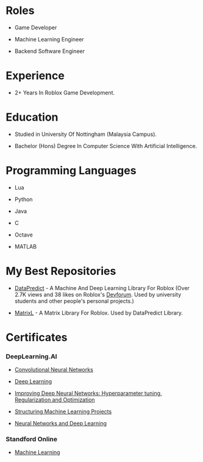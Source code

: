 # Roles

* Game Developer
  
* Machine Learning Engineer

* Backend Software Engineer

# Experience

* 2+ Years In Roblox Game Development.

# Education

* Studied in University Of Nottingham (Malaysia Campus).

* Bachelor (Hons) Degree In Computer Science With Artificial Intelligence.

# Programming Languages

* Lua

* Python

* Java

* C

* Octave

* MATLAB

# My Best Repositories

* [DataPredict](https://github.com/AqwamCreates/DataPredict) - A Machine And Deep Learning Library For Roblox (Over 2.7K views and 38 likes on Roblox's [Devforum](https://devforum.roblox.com/t/beta12-models-datapredict-or-mdll-machine-and-deep-learning-library-includes-optimizers-retrainable-models-and-more/2196446?u=myoriginsworkshop). Used by university students and other people's personal projects.)

* [MatrixL](https://github.com/AqwamCreates/MatrixL) - A Matrix Library For Roblox. Used by DataPredict Library.
# Certificates

### DeepLearning.AI

* [Convolutional Neural Networks](coursera.org/verify/ZZS8TFAGGNW9)

* [Deep Learning](coursera.org/verify/specialization/3SJFZM7ZPDZS)

* [Improving Deep Neural Networks: Hyperparameter tuning, Regularization and Optimization](coursera.org/verify/8RFGAXVK2THQ) 

* [Structuring Machine Learning Projects](coursera.org/verify/4UHVY7NJW59F)

* [Neural Networks and Deep Learning](coursera.org/verify/2X6P8CLXGCAY)

### Standford Online

* [Machine Learning](coursera.org/verify/MGYTY9BKB76A)
